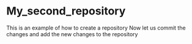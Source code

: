 # My_second_repository
This is an example of how to create a repository
Now let us commit the changes and add the new changes to the repository
